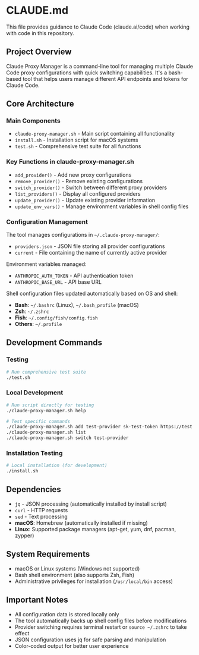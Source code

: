 # CLAUDE.md

This file provides guidance to Claude Code (claude.ai/code) when working with code in this repository.

## Project Overview

Claude Proxy Manager is a command-line tool for managing multiple Claude Code proxy configurations with quick switching capabilities. It's a bash-based tool that helps users manage different API endpoints and tokens for Claude Code.

## Core Architecture

### Main Components

- `claude-proxy-manager.sh` - Main script containing all functionality
- `install.sh` - Installation script for macOS systems
- `test.sh` - Comprehensive test suite for all functions

### Key Functions in claude-proxy-manager.sh

- `add_provider()` - Add new proxy configurations
- `remove_provider()` - Remove existing configurations  
- `switch_provider()` - Switch between different proxy providers
- `list_providers()` - Display all configured providers
- `update_provider()` - Update existing provider information
- `update_env_vars()` - Manage environment variables in shell config files

### Configuration Management

The tool manages configurations in `~/.claude-proxy-manager/`:
- `providers.json` - JSON file storing all provider configurations
- `current` - File containing the name of currently active provider

Environment variables managed:
- `ANTHROPIC_AUTH_TOKEN` - API authentication token
- `ANTHROPIC_BASE_URL` - API base URL

Shell configuration files updated automatically based on OS and shell:
- **Bash**: `~/.bashrc` (Linux), `~/.bash_profile` (macOS)
- **Zsh**: `~/.zshrc`
- **Fish**: `~/.config/fish/config.fish`
- **Others**: `~/.profile`

## Development Commands

### Testing
```bash
# Run comprehensive test suite
./test.sh
```

### Local Development
```bash
# Run script directly for testing
./claude-proxy-manager.sh help

# Test specific commands
./claude-proxy-manager.sh add test-provider sk-test-token https://test.com
./claude-proxy-manager.sh list
./claude-proxy-manager.sh switch test-provider
```

### Installation Testing
```bash
# Local installation (for development)
./install.sh
```

## Dependencies

- `jq` - JSON processing (automatically installed by install script)
- `curl` - HTTP requests
- `sed` - Text processing
- **macOS**: Homebrew (automatically installed if missing)
- **Linux**: Supported package managers (apt-get, yum, dnf, pacman, zypper)

## System Requirements

- macOS or Linux systems (Windows not supported)
- Bash shell environment (also supports Zsh, Fish)
- Administrative privileges for installation (`/usr/local/bin` access)

## Important Notes

- All configuration data is stored locally only
- The tool automatically backs up shell config files before modifications
- Provider switching requires terminal restart or `source ~/.zshrc` to take effect
- JSON configuration uses jq for safe parsing and manipulation
- Color-coded output for better user experience